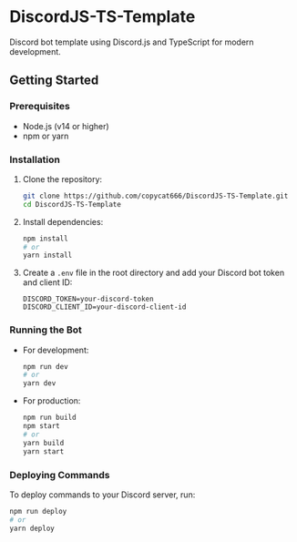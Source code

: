 # DiscordJS-TS-Template
Discord bot template using Discord.js and TypeScript for modern development.

## Getting Started

### Prerequisites

- Node.js (v14 or higher)
- npm or yarn

### Installation

1. Clone the repository:
    ```sh
    git clone https://github.com/copycat666/DiscordJS-TS-Template.git
    cd DiscordJS-TS-Template
    ```

2. Install dependencies:
    ```sh
    npm install
    # or
    yarn install
    ```

3. Create a `.env` file in the root directory and add your Discord bot token and client ID:
    ```env
    DISCORD_TOKEN=your-discord-token
    DISCORD_CLIENT_ID=your-discord-client-id
    ```

### Running the Bot

- For development:
    ```sh
    npm run dev
    # or
    yarn dev
    ```

- For production:
    ```sh
    npm run build
    npm start
    # or
    yarn build
    yarn start
    ```

### Deploying Commands

To deploy commands to your Discord server, run:
```sh
npm run deploy
# or
yarn deploy
